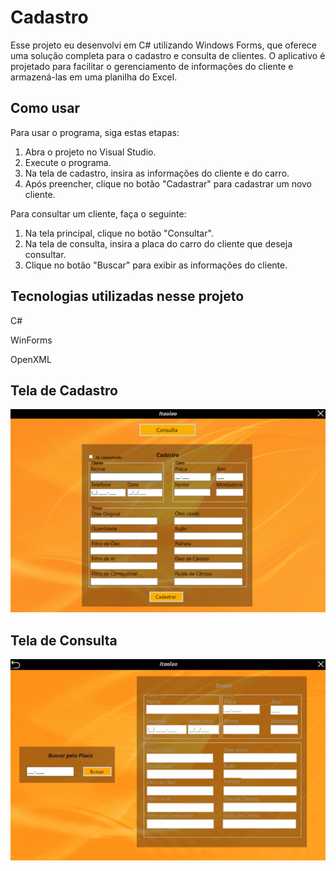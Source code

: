 # Cadastro
Esse projeto eu desenvolvi em C# utilizando Windows Forms, que oferece uma solução completa para o cadastro e consulta de clientes. O aplicativo é projetado para facilitar o gerenciamento de informações do cliente e armazená-las em uma planilha do Excel.

## Como usar
Para usar o programa, siga estas etapas:

1. Abra o projeto no Visual Studio.
2. Execute o programa.
3. Na tela de cadastro, insira as informações do cliente e do carro.
4. Após preencher, clique no botão "Cadastrar" para cadastrar um novo cliente.

Para consultar um cliente, faça o seguinte:

1. Na tela principal, clique no botão "Consultar".
2. Na tela de consulta, insira a placa do carro do cliente que deseja consultar.
3. Clique no botão "Buscar" para exibir as informações do cliente.

## Tecnologias utilizadas nesse projeto
C#

WinForms

OpenXML

## Tela de Cadastro

![Tela de Cadastro](Cadastro.png)

## Tela de Consulta

![Tela de Consulta](Consulta.gif)






